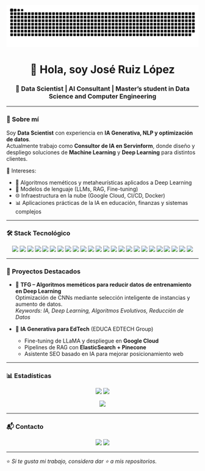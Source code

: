 <!-- Banner animado -->
<p align="center">
  <img src="https://github.com/Platane/snk/raw/output/github-contribution-grid-snake.svg" alt="snake animation" />
</p>

<h1 align="center">👋 Hola, soy José Ruiz López</h1>
<h3 align="center">🚀 Data Scientist | AI Consultant | Master’s student in Data Science and Computer Engineering</h3>

---

### 🔬 Sobre mí
Soy **Data Scientist** con experiencia en **IA Generativa, NLP y optimización de datos**.  
Actualmente trabajo como **Consultor de IA en Servinform**, donde diseño y despliego soluciones de **Machine Learning** y **Deep Learning** para distintos clientes.  

📌 Intereses:
- 🧠 Algoritmos meméticos y metaheurísticas aplicados a Deep Learning  
- 🤖 Modelos de lenguaje (LLMs, RAG, Fine-tuning)  
- 🌐 Infraestructura en la nube (Google Cloud, CI/CD, Docker)  
- 📊 Aplicaciones prácticas de la IA en educación, finanzas y sistemas complejos  

---

### 🛠️ Stack Tecnológico
<p align="center">

  <!-- Lenguajes -->
  <img src="https://img.shields.io/badge/Python-3776AB?logo=python&logoColor=white&style=for-the-badge" />
  <img src="https://img.shields.io/badge/SQL-003B57?logo=postgresql&logoColor=white&style=for-the-badge" />

  <!-- IA / ML -->
  <img src="https://img.shields.io/badge/PyTorch-EE4C2C?logo=pytorch&logoColor=white&style=for-the-badge" />
  <img src="https://img.shields.io/badge/scikit--learn-F7931E?logo=scikit-learn&logoColor=white&style=for-the-badge" />
  <img src="https://img.shields.io/badge/HuggingFace-FFBF00?logo=huggingface&logoColor=white&style=for-the-badge" />
  <img src="https://img.shields.io/badge/LangChain-1C3C3C?logo=langchain&logoColor=white&style=for-the-badge" />
  <img src="https://img.shields.io/badge/LangGraph-0F5D92?logo=python&logoColor=white&style=for-the-badge" />
  <img src="https://img.shields.io/badge/RAG-4E9A06?logo=semanticweb&logoColor=white&style=for-the-badge" />
  <img src="https://img.shields.io/badge/Fine--tuning-FF6F00?logo=openaigym&logoColor=white&style=for-the-badge" />
  <img src="https://img.shields.io/badge/Word%20Embeddings-336791?logo=vectorworks&logoColor=white&style=for-the-badge" />

  <!-- Backend / APIs -->
  <img src="https://img.shields.io/badge/Django-092E20?logo=django&logoColor=white&style=for-the-badge" />
  <img src="https://img.shields.io/badge/FastAPI-009688?logo=fastapi&logoColor=white&style=for-the-badge" />

  <!-- Bases de Datos y Búsqueda -->
  <img src="https://img.shields.io/badge/BigQuery-669DF6?logo=googlebigquery&logoColor=white&style=for-the-badge" />
  <img src="https://img.shields.io/badge/ElasticSearch-005571?logo=elasticsearch&logoColor=white&style=for-the-badge" />
  <img src="https://img.shields.io/badge/Pinecone-3776AB?logo=vectorworks&logoColor=white&style=for-the-badge" />

  <!-- Infraestructura / DevOps -->
  <img src="https://img.shields.io/badge/Google%20Cloud-4285F4?logo=googlecloud&logoColor=white&style=for-the-badge" />
  <img src="https://img.shields.io/badge/Docker-2496ED?logo=docker&logoColor=white&style=for-the-badge" />
  <img src="https://img.shields.io/badge/Git-F05032?logo=git&logoColor=white&style=for-the-badge" />
  <img src="https://img.shields.io/badge/GitLab-FC6D26?logo=gitlab&logoColor=white&style=for-the-badge" />
  <img src="https://img.shields.io/badge/CI/CD-00A8E8?logo=githubactions&logoColor=white&style=for-the-badge" />

  <!-- Data Tools -->
  <img src="https://img.shields.io/badge/Looker-4285F4?logo=looker&logoColor=white&style=for-the-badge" />
  <img src="https://img.shields.io/badge/Akamai-0099CC?logo=akamai&logoColor=white&style=for-the-badge" />
  <img src="https://img.shields.io/badge/Semrush-FF6F00?logo=semrush&logoColor=white&style=for-the-badge" />
  <img src="https://img.shields.io/badge/ScreamingFrog-32CD32?logo=frogging&logoColor=white&style=for-the-badge" />
</p>

---

### 📂 Proyectos Destacados
- 🔬 **TFG – Algoritmos meméticos para reducir datos de entrenamiento en Deep Learning**  
  Optimización de CNNs mediante selección inteligente de instancias y aumento de datos.  
  *Keywords: IA, Deep Learning, Algoritmos Evolutivos, Reducción de Datos*

- 🤖 **IA Generativa para EdTech** (EDUCA EDTECH Group)  
  - Fine-tuning de LLaMA y despliegue en **Google Cloud**  
  - Pipelines de RAG con **ElasticSearch + Pinecone**  
  - Asistente SEO basado en IA para mejorar posicionamiento web  

---

### 📊 Estadísticas
<p align="center">
  <img src="https://github-readme-stats.vercel.app/api?username=JoseRuizLopez&show_icons=true&theme=radical&hide_border=true" height="180" />
  <img src="https://github-readme-stats.vercel.app/api/top-langs/?username=JoseRuizLopez&layout=compact&theme=radical&hide_border=true" height="180" />
</p>

<p align="center">
  <img src="https://github-profile-trophy.vercel.app/?username=JoseRuizLopez&theme=onedark&row=1&column=6&no-frame=true" />
</p>

---

### 📬 Contacto
<p align="center">
  <a href="https://www.linkedin.com/in/ruiz-lopez-jose/"><img src="https://img.shields.io/badge/LinkedIn-0A66C2?logo=linkedin&logoColor=white&style=for-the-badge" /></a>
  <a href="mailto:ruizlopezjose24@gmail.com"><img src="https://img.shields.io/badge/Email-D14836?logo=gmail&logoColor=white&style=for-the-badge" /></a>
</p>

---
⭐️ *Si te gusta mi trabajo, considera dar ⭐ a mis repositorios.*

